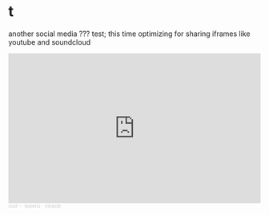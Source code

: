 # t
another social media ??? test; this time optimizing for sharing iframes like youtube and soundcloud

<iframe width="100%" height="300" scrolling="no" frameborder="no" allow="autoplay" src="https://w.soundcloud.com/player/?url=https%3A//api.soundcloud.com/tracks/1248672973&color=%23ff5500&auto_play=false&hide_related=false&show_comments=true&show_user=true&show_reposts=false&show_teaser=true&visual=true"></iframe><div style="font-size: 10px; color: #cccccc;line-break: anywhere;word-break: normal;overflow: hidden;white-space: nowrap;text-overflow: ellipsis; font-family: Interstate,Lucida Grande,Lucida Sans Unicode,Lucida Sans,Garuda,Verdana,Tahoma,sans-serif;font-weight: 100;"><a href="https://soundcloud.com/cooltweens" title="cool ✨ tweens" target="_blank" style="color: #cccccc; text-decoration: none;">cool ✨ tweens</a> · <a href="https://soundcloud.com/cooltweens/miracle" title="miracle" target="_blank" style="color: #cccccc; text-decoration: none;">miracle</a></div>
